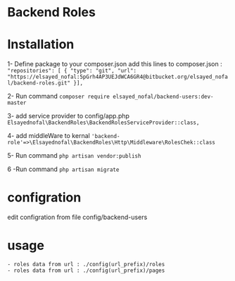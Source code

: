 # Backend Roles

# Installation

1- Define package to your composer.json add this lines to composer.json :
` "repositories": [
    {
      "type": "git",
      "url":  "https://elsayed_nofal:5pGrh4AP3UEJdWCA6GR4@bitbucket.org/elsayed_nofal/backend-roles.git"
    }],`

    
2- Run command `composer require elsayed_nofal/backend-users:dev-master`

3- add service provider to config/app.php
`Elsayednofal\BackendRoles\BackendRolesServiceProvider::class,`

4- add middleWare to kernal
`'backend-role'=>\Elsayednofal\BackendRoles\Http\Middleware\RolesChek::class`

5- Run command `php artisan vendor:publish`

6 -Run command `php artisan migrate`

# configration    
edit configration from file config/backend-users 

# usage
    - roles data from url : ./config(url_prefix)/roles
	- roles data from url : ./config(url_prefix)/pages
    
   
    
    
